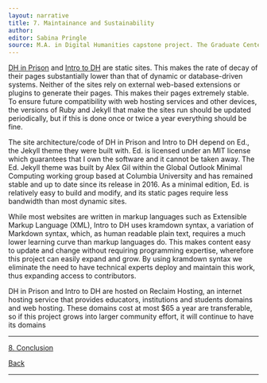 ```yaml
---
layout: narrative
title: 7. Maintainance and Sustainability
author:
editor: Sabina Pringle
source: M.A. in Digital Humanities capstone project. The Graduate Center - CUNY. May 2020
---
```


<a href="https://binipringle.github.io/dh-in-prison/">DH in Prison</a> and <a href="https://binipringle.github.io/intro-to-dh/">Intro to DH</a> are static sites. This makes the rate of decay of their pages substantially lower than that of dynamic or database-driven systems. Neither of the sites rely on external web-based extensions or plugins to generate their pages. This makes their pages extremely stable. To ensure future compatibility with web hosting services and other devices, the versions of Ruby and Jekyll that make the sites run should be updated periodically, but if this is done once or twice a year everything should be fine.

The site architecture/code of DH in Prison and Intro to DH depend on Ed., the Jekyll theme they were built with. Ed. is licensed under an MIT license which guarantees that I own the software and it cannot be taken away. The Ed. Jekyll theme was built by Alex Gil within the Global Outlook Minimal Computing working group based at Columbia University and has remained stable and up to date since its release in 2016. As a minimal edition, Ed. is relatively easy to build and modify, and its static pages require less bandwidth than most dynamic sites.

While most websites are written in markup languages such as Extensible Markup Language (XML), Intro to DH uses kramdown syntax, a variation of Markdown syntax, which, as human readable plain text, requires a much lower learning curve than markup languages do. This makes content easy to update and change without requiring programming expertise, wherefore this project can easily expand and grow. By using kramdown syntax we eliminate the need to have technical experts deploy and maintain this work, thus expanding access to contributors.

DH in Prison and Intro to DH are hosted on Reclaim Hosting, an internet hosting service that provides educators, institutions and students domains and web hosting. These domains cost at most $65 a year are transferable, so if this project grows into larger community effort, it will continue to have its domains

---

<a href="{{ site.baseurl }}/texts/8-conclusion/">8. Conclusion</a>

<a href="{{ site.baseurl }}/texts/6-casestudy/">Back</a>

---
